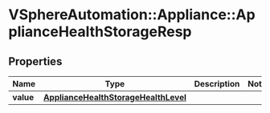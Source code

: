 # VSphereAutomation::Appliance::ApplianceHealthStorageResp

## Properties
Name | Type | Description | Notes
------------ | ------------- | ------------- | -------------
**value** | [**ApplianceHealthStorageHealthLevel**](ApplianceHealthStorageHealthLevel.md) |  | 


